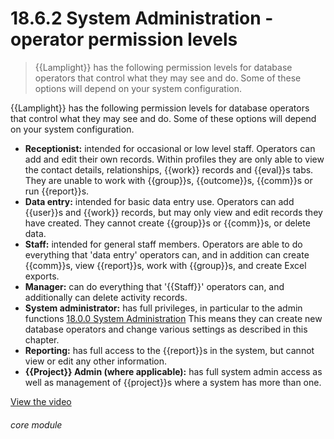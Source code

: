 # 18.6.2    System Administration - operator permission levels

> {{Lamplight}} has the following permission levels for database operators that control what they may see and do. Some of these options will depend on your system configuration. 

{{Lamplight}} has the following permission levels for database operators that control what they may see and do. Some of these options will depend on your system configuration.

* **Receptionist:** intended for occasional or low level staff. Operators can add and edit their own records. Within profiles they are only able to view the contact details, relationships, {{work}} records and {{eval}}s tabs. They are unable to work with {{group}}s, {{outcome}}s, {{comm}}s or run {{report}}s.
* **Data entry:** intended for basic data entry use. Operators can add {{user}}s and {{work}} records, but may only view and edit records they have created. They cannot create {{group}}s or {{comm}}s, or delete data.
* **Staff:** intended for general staff members. Operators are able to do everything that 'data entry' operators can, and in addition can create {{comm}}s, view {{report}}s, work with {{group}}s, and create Excel exports.
* **Manager:** can do everything that '{{Staff}}' operators can, and additionally can delete activity records.
* **System administrator:** has full privileges, in particular to the admin functions [18.0.0  System Administration](/help/index/v/{{version}}/p/18.0.0) This means they can create new database operators and change various settings as described in this chapter.
* **Reporting:** has full access to the {{report}}s in the system, but cannot view or edit any other information.
* **{{Project}} Admin (where applicable):** has full system admin access as well as management of {{project}}s where a system has more than one.

[View the video](/help/video/id/42)
###### core module

